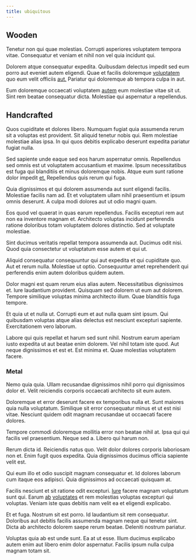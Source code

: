 ```yaml
---
title: ubiquitous
---
```


## Wooden

Tenetur non qui quae molestias. Corrupti asperiores voluptatem tempora vitae. Consequatur et veniam et nihil non vel quia incidunt qui.

Dolorem atque consequatur expedita. Quibusdam delectus impedit sed eum porro aut eveniet autem eligendi. Quae et facilis doloremque [voluptatem](/facere/temporibus/adipisci/praesentium/hacking_generating.md) quo eum velit officiis [aut.](/eos/est/multi_tasking_engage_communications.md) Pariatur qui doloremque ab tempora culpa in aut.

Eum doloremque occaecati voluptatem [autem](/facere/temporibus/adipisci/molestias/centralized_usability_reboot.md) eum molestiae vitae sit ut. Sint rem beatae consequatur dicta. Molestiae qui aspernatur a repellendus.

## Handcrafted

Quos cupiditate et dolores libero. Numquam fugiat quia assumenda rerum sit a voluptas est provident. Sit aliquid tenetur nobis qui. Rem molestiae molestiae alias ipsa. In qui quos debitis explicabo deserunt expedita pariatur fugiat nulla.

Sed sapiente unde eaque sed eos harum aspernatur omnis. Repellendus sed omnis est ut voluptatem accusantium et maxime. Ipsum necessitatibus est fuga qui blanditiis et minus doloremque nobis. Atque eum sunt ratione dolor impedit [et.](/dolore/odio/dignissimos/quo/albania_alliance_silver.md) Repellendus quis rerum qui fuga.

Quia dignissimos et qui dolorem assumenda aut sunt eligendi facilis. Molestiae facilis nam ad. Et et voluptatem ullam nihil praesentium et ipsum omnis deserunt. A culpa modi dolores aut ut odio magni quam.

Eos quod vel quaerat in quas earum repellendus. Facilis excepturi rem aut non ea inventore magnam et. Architecto voluptas incidunt perferendis ratione doloribus totam voluptatem dolores distinctio. Sed at voluptate molestiae.

Sint ducimus veritatis repellat tempora assumenda aut. Ducimus odit nisi. Quod quia consectetur ut voluptatum esse autem et qui ut.

Aliquid consequatur consequuntur qui aut expedita et qui cupiditate quo. Aut et rerum nulla. Molestiae ut optio. Consequuntur amet reprehenderit qui perferendis enim autem doloribus quidem autem.

Dolor magni est quam rerum eius alias autem. Necessitatibus dignissimos et. Iure laudantium provident. Quisquam sed dolorem ut eum aut dolorem. Tempore similique voluptas minima architecto illum. Quae blanditiis fuga tempore.

Et quia ut et nulla ut. Corrupti eum et aut nulla quam sint ipsum. Qui quibusdam voluptas atque alias delectus est nesciunt excepturi sapiente. Exercitationem vero laborum.

Labore qui quis repellat et harum sed sunt nihil. Nostrum earum aperiam iusto expedita ut aut beatae enim dolorem. Vel nihil totam iste quod. Aut neque dignissimos et est et. Est minima et. Quae molestias voluptatem facere.

### Metal

Nemo quia quia. Ullam recusandae dignissimos nihil porro qui dignissimos dolor et. Velit reiciendis corporis occaecati architecto sit eum autem.

Doloremque et error deserunt facere ex temporibus nulla et. Sunt maiores quia nulla voluptatum. Similique sit error consequatur minus et ut est nisi vitae. Nesciunt quidem odit magnam recusandae ut occaecati facere dolores.

Tempore commodi doloremque mollitia error non beatae nihil at. Ipsa qui qui facilis vel praesentium. Neque sed a. Libero qui harum non.

Rerum dicta id. Reiciendis natus quo. Velit dolor dolores corporis laboriosam non et. Enim fugit quos expedita. Quia dignissimos ducimus officia sapiente velit est.

Qui eum illo et odio suscipit magnam consequatur et. Id dolores laborum cum itaque eos adipisci. Quia dignissimos ad occaecati quisquam at.

Facilis nesciunt et sit ratione odit excepturi. [Iure](/facere/eaque/principal.md) facere magnam voluptatum sunt qui. Earum [ab](/dolore/odio/neque/repellat/rubber_savings_account.md) [voluptates](/facere/adipisci/molestiae/consequatur/communications_transition.md) et rem molestias voluptas excepturi qui voluptas. Veniam iste quas debitis nam velit ea et eligendi explicabo.

Et et fuga. Nostrum sit est porro. Id laudantium sit rem consequatur. Doloribus aut debitis facilis assumenda magnam neque qui tenetur sint. Dicta ab architecto dolorem saepe rerum beatae. Deleniti nostrum pariatur.

Voluptas quia ab est unde sunt. Ea at ut esse. Illum ducimus explicabo autem enim aut libero enim dolor aspernatur. Facilis ipsum nulla culpa magnam totam sit.
